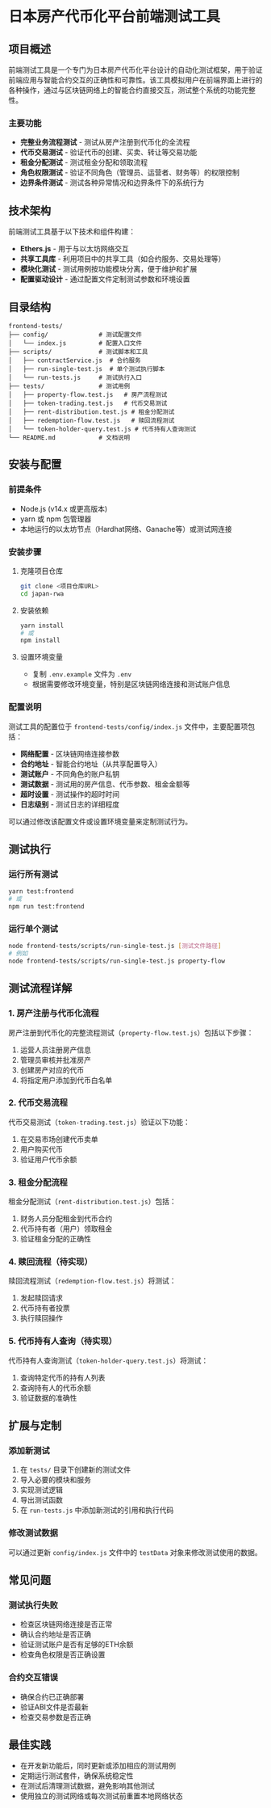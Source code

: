 # 日本房产代币化平台前端测试工具

## 项目概述

前端测试工具是一个专门为日本房产代币化平台设计的自动化测试框架，用于验证前端应用与智能合约交互的正确性和可靠性。该工具模拟用户在前端界面上进行的各种操作，通过与区块链网络上的智能合约直接交互，测试整个系统的功能完整性。

### 主要功能

- **完整业务流程测试** - 测试从房产注册到代币化的全流程
- **代币交易测试** - 验证代币的创建、买卖、转让等交易功能
- **租金分配测试** - 测试租金分配和领取流程
- **角色权限测试** - 验证不同角色（管理员、运营者、财务等）的权限控制
- **边界条件测试** - 测试各种异常情况和边界条件下的系统行为

## 技术架构

前端测试工具基于以下技术和组件构建：

- **Ethers.js** - 用于与以太坊网络交互
- **共享工具库** - 利用项目中的共享工具（如合约服务、交易处理等）
- **模块化测试** - 测试用例按功能模块分离，便于维护和扩展
- **配置驱动设计** - 通过配置文件定制测试参数和环境设置

## 目录结构

```
frontend-tests/
├── config/              # 测试配置文件
│   └── index.js         # 配置入口文件
├── scripts/             # 测试脚本和工具
│   ├── contractService.js  # 合约服务
│   ├── run-single-test.js  # 单个测试执行脚本
│   └── run-tests.js     # 测试执行入口
├── tests/               # 测试用例
│   ├── property-flow.test.js   # 房产流程测试
│   ├── token-trading.test.js   # 代币交易测试
│   ├── rent-distribution.test.js # 租金分配测试
│   ├── redemption-flow.test.js   # 赎回流程测试
│   └── token-holder-query.test.js # 代币持有人查询测试
└── README.md            # 文档说明
```

## 安装与配置

### 前提条件

- Node.js (v14.x 或更高版本)
- yarn 或 npm 包管理器
- 本地运行的以太坊节点（Hardhat网络、Ganache等）或测试网连接

### 安装步骤

1. 克隆项目仓库
   ```bash
   git clone <项目仓库URL>
   cd japan-rwa
   ```

2. 安装依赖
   ```bash
   yarn install
   # 或
   npm install
   ```

3. 设置环境变量
   - 复制 `.env.example` 文件为 `.env`
   - 根据需要修改环境变量，特别是区块链网络连接和测试账户信息

### 配置说明

测试工具的配置位于 `frontend-tests/config/index.js` 文件中，主要配置项包括：

- **网络配置** - 区块链网络连接参数
- **合约地址** - 智能合约地址（从共享配置导入）
- **测试账户** - 不同角色的账户私钥
- **测试数据** - 测试用的房产信息、代币参数、租金金额等
- **超时设置** - 测试操作的超时时间
- **日志级别** - 测试日志的详细程度

可以通过修改该配置文件或设置环境变量来定制测试行为。

## 测试执行

### 运行所有测试

```bash
yarn test:frontend
# 或
npm run test:frontend
```

### 运行单个测试

```bash
node frontend-tests/scripts/run-single-test.js [测试文件路径]
# 例如
node frontend-tests/scripts/run-single-test.js property-flow
```

## 测试流程详解

### 1. 房产注册与代币化流程

房产注册到代币化的完整流程测试（`property-flow.test.js`）包括以下步骤：

1. 运营人员注册房产信息
2. 管理员审核并批准房产
3. 创建房产对应的代币
4. 将指定用户添加到代币白名单

### 2. 代币交易流程

代币交易测试（`token-trading.test.js`）验证以下功能：

1. 在交易市场创建代币卖单
2. 用户购买代币
3. 验证用户代币余额

### 3. 租金分配流程

租金分配测试（`rent-distribution.test.js`）包括：

1. 财务人员分配租金到代币合约
2. 代币持有者（用户）领取租金
3. 验证租金分配的正确性

### 4. 赎回流程（待实现）

赎回流程测试（`redemption-flow.test.js`）将测试：

1. 发起赎回请求
2. 代币持有者投票
3. 执行赎回操作

### 5. 代币持有人查询（待实现）

代币持有人查询测试（`token-holder-query.test.js`）将测试：

1. 查询特定代币的持有人列表
2. 查询持有人的代币余额
3. 验证数据的准确性

## 扩展与定制

### 添加新测试

1. 在 `tests/` 目录下创建新的测试文件
2. 导入必要的模块和服务
3. 实现测试逻辑
4. 导出测试函数
5. 在 `run-tests.js` 中添加新测试的引用和执行代码

### 修改测试数据

可以通过更新 `config/index.js` 文件中的 `testData` 对象来修改测试使用的数据。

## 常见问题

### 测试执行失败

- 检查区块链网络连接是否正常
- 确认合约地址是否正确
- 验证测试账户是否有足够的ETH余额
- 检查角色权限是否正确设置

### 合约交互错误

- 确保合约已正确部署
- 验证ABI文件是否最新
- 检查交易参数是否正确

## 最佳实践

- 在开发新功能后，同时更新或添加相应的测试用例
- 定期运行测试套件，确保系统稳定性
- 在测试后清理测试数据，避免影响其他测试
- 使用独立的测试网络或每次测试前重置本地网络状态 